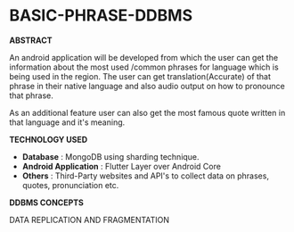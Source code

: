 # BASIC-PHRASE-DDBMS

**ABSTRACT**

An android application will be developed from which the user can get the information about the most used /common phrases for language which is being used in the region. The user can get translation(Accurate) of that phrase in their native language and also audio output on how to pronounce that phrase.

As an additional feature user can also get the most famous quote written in that language and it&#39;s meaning.

**TECHNOLOGY USED**

- **Database** : MongoDB using sharding technique.
- **Android Application** : Flutter Layer over Android Core
- **Others** : Third-Party websites and API&#39;s to collect data on phrases, quotes, pronunciation etc.

**DDBMS CONCEPTS**

DATA REPLICATION AND FRAGMENTATION
